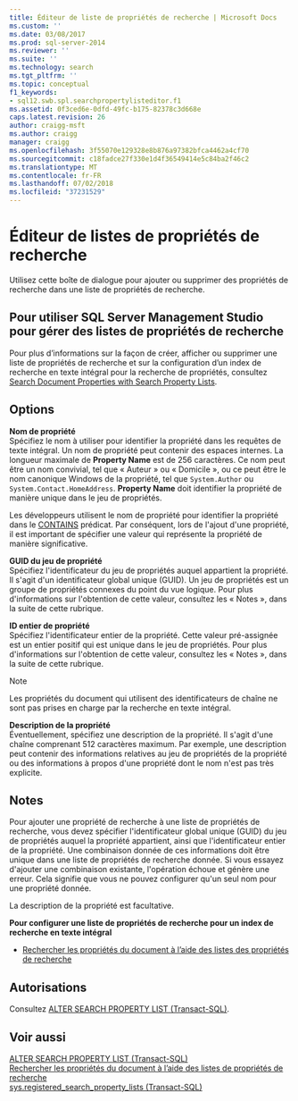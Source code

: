 ```yaml
---
title: Éditeur de liste de propriétés de recherche | Microsoft Docs
ms.custom: ''
ms.date: 03/08/2017
ms.prod: sql-server-2014
ms.reviewer: ''
ms.suite: ''
ms.technology: search
ms.tgt_pltfrm: ''
ms.topic: conceptual
f1_keywords:
- sql12.swb.spl.searchpropertylisteditor.f1
ms.assetid: 0f3ced6e-0dfd-49fc-b175-82378c3d668e
caps.latest.revision: 26
author: craigg-msft
ms.author: craigg
manager: craigg
ms.openlocfilehash: 3f55070e129328e8b876a97382bfca4462a4cf70
ms.sourcegitcommit: c18fadce27f330e1d4f36549414e5c84ba2f46c2
ms.translationtype: MT
ms.contentlocale: fr-FR
ms.lasthandoff: 07/02/2018
ms.locfileid: "37231529"
---
```

# <a name="search-property-list-editor"></a>Éditeur de listes de propriétés de recherche
  Utilisez cette boîte de dialogue pour ajouter ou supprimer des propriétés de recherche dans une liste de propriétés de recherche.  
  
## <a name="to-use-sql-server-management-studio-to-manage-search-property-lists"></a>Pour utiliser SQL Server Management Studio pour gérer des listes de propriétés de recherche  
 Pour plus d’informations sur la façon de créer, afficher ou supprimer une liste de propriétés de recherche et sur la configuration d’un index de recherche en texte intégral pour la recherche de propriétés, consultez [Search Document Properties with Search Property Lists](../relational-databases/search/search-document-properties-with-search-property-lists.md).  
  
## <a name="options"></a>Options  
 **Nom de propriété**  
 Spécifiez le nom à utiliser pour identifier la propriété dans les requêtes de texte intégral. Un nom de propriété peut contenir des espaces internes. La longueur maximale de **Property Name** est de 256 caractères. Ce nom peut être un nom convivial, tel que « Auteur » ou « Domicile », ou ce peut être le nom canonique Windows de la propriété, tel que `System.Author` ou `System.Contact.HomeAddress`. **Property Name** doit identifier la propriété de manière unique dans le jeu de propriétés.  
  
 Les développeurs utilisent le nom de propriété pour identifier la propriété dans le [CONTAINS](/sql/t-sql/queries/contains-transact-sql) prédicat. Par conséquent, lors de l'ajout d'une propriété, il est important de spécifier une valeur qui représente la propriété de manière significative.  
  
 **GUID du jeu de propriété**  
 Spécifiez l'identificateur du jeu de propriétés auquel appartient la propriété. Il s'agit d'un identificateur global unique (GUID). Un jeu de propriétés est un groupe de propriétés connexes du point du vue logique. Pour plus d'informations sur l'obtention de cette valeur, consultez les « Notes », dans la suite de cette rubrique.  
  
 **ID entier de propriété**  
 Spécifiez l'identificateur entier de la propriété. Cette valeur pré-assignée est un entier positif qui est unique dans le jeu de propriétés. Pour plus d'informations sur l'obtention de cette valeur, consultez les « Notes », dans la suite de cette rubrique.  
  
> [!NOTE]  
>  Les propriétés du document qui utilisent des identificateurs de chaîne ne sont pas prises en charge par la recherche en texte intégral.  
  
 **Description de la propriété**  
 Éventuellement, spécifiez une description de la propriété. Il s'agit d'une chaîne comprenant 512 caractères maximum. Par exemple, une description peut contenir des informations relatives au jeu de propriétés de la propriété ou des informations à propos d'une propriété dont le nom n'est pas très explicite.  
  
## <a name="remarks"></a>Notes  
 Pour ajouter une propriété de recherche à une liste de propriétés de recherche, vous devez spécifier l'identificateur global unique (GUID) du jeu de propriétés auquel la propriété appartient, ainsi que l'identificateur entier de la propriété. Une combinaison donnée de ces informations doit être unique dans une liste de propriétés de recherche donnée. Si vous essayez d'ajouter une combinaison existante, l'opération échoue et génère une erreur. Cela signifie que vous ne pouvez configurer qu'un seul nom pour une propriété donnée.  
  
 La description de la propriété est facultative.  
  
 **Pour configurer une liste de propriétés de recherche pour un index de recherche en texte intégral**  
  
-   [Rechercher les propriétés du document à l’aide des listes des propriétés de recherche](../relational-databases/search/search-document-properties-with-search-property-lists.md)  
  
## <a name="permissions"></a>Autorisations  
 Consultez [ALTER SEARCH PROPERTY LIST &#40;Transact-SQL&#41;](/sql/t-sql/statements/alter-search-property-list-transact-sql).  
  
## <a name="see-also"></a>Voir aussi  
 [ALTER SEARCH PROPERTY LIST &#40;Transact-SQL&#41;](/sql/t-sql/statements/alter-search-property-list-transact-sql)   
 [Rechercher les propriétés du document à l’aide des listes de propriétés de recherche](../relational-databases/search/search-document-properties-with-search-property-lists.md)   
 [sys.registered_search_property_lists &#40;Transact-SQL&#41;](/sql/relational-databases/system-catalog-views/sys-registered-search-property-lists-transact-sql)  
  
  
